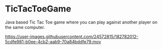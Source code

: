 # TicTacToeGame
Java based Tic Tac Toe game where you can play against another player on the same computer.



https://user-images.githubusercontent.com/24572815/182782012-5cdfe981-b0ee-4cb2-aab9-70a84bddfe79.mov

